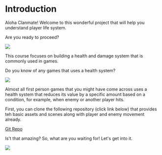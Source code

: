 # Introduction

Aloha Clanmate! Welcome to this wonderful project that will help you understand player life system.

Are you ready to proceed?

![](https://media.giphy.com/media/hTBkgmCL1g79DUvAiR/giphy.gif)

This course focuses on building a health and damage system that is commonly used in games.

Do you know of any games that uses a health system?

![](https://media.giphy.com/media/uxSwgB5yLnPbyzovDE/giphy.gif)

Almost all first person games that you might have come across uses a health system that reduces its value by a specific amount based on a condition, for example, when enemy or another player hits.

First, you can clone the following repository (click link below) that provides teh basic assets and scenes along with player and enemy movement already.

[Git Repo](https://github.com/outscal/Health-And-Damage-System.git)

Is't that amazing? So, what are you waiting for! Let's get into it.

![](https://media.giphy.com/media/xUNda3cFoYImwzK1rO/giphy.gif)
